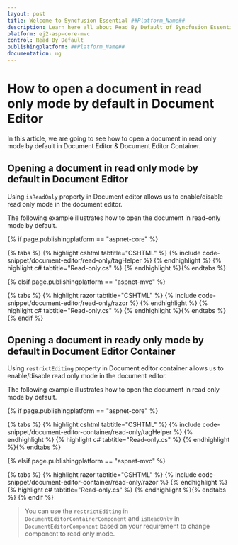 ```yaml
---
layout: post
title: Welcome to Syncfusion Essential ##Platform_Name##
description: Learn here all about Read By Default of Syncfusion Essential ##Platform_Name## widgets based on HTML5 and jQuery.
platform: ej2-asp-core-mvc
control: Read By Default
publishingplatform: ##Platform_Name##
documentation: ug
---
```



# How to open a document in read only mode by default in Document Editor

In this article, we are going to see how to open a document in read only mode by default in Document Editor & Document  Editor Container.

## Opening a document in read only mode by default in Document Editor

Using `isReadOnly` property in Document editor allows us to enable/disable read only mode in the document editor.

The following example illustrates how to open the document in read-only mode by default.

{% if page.publishingplatform == "aspnet-core" %}

{% tabs %}
{% highlight cshtml tabtitle="CSHTML" %}
{% include code-snippet/document-editor/read-only/tagHelper %}
{% endhighlight %}
{% highlight c# tabtitle="Read-only.cs" %}
{% endhighlight %}{% endtabs %}

{% elsif page.publishingplatform == "aspnet-mvc" %}

{% tabs %}
{% highlight razor tabtitle="CSHTML" %}
{% include code-snippet/document-editor/read-only/razor %}
{% endhighlight %}
{% highlight c# tabtitle="Read-only.cs" %}
{% endhighlight %}{% endtabs %}
{% endif %}



## Opening a document in ready only mode by default in Document Editor Container

Using `restrictEditing` property in Document editor container allows us to enable/disable read only mode in the document editor.

The following example illustrates how to open the document in read only mode by default.

{% if page.publishingplatform == "aspnet-core" %}

{% tabs %}
{% highlight cshtml tabtitle="CSHTML" %}
{% include code-snippet/document-editor-container/read-only/tagHelper %}
{% endhighlight %}
{% highlight c# tabtitle="Read-only.cs" %}
{% endhighlight %}{% endtabs %}

{% elsif page.publishingplatform == "aspnet-mvc" %}

{% tabs %}
{% highlight razor tabtitle="CSHTML" %}
{% include code-snippet/document-editor-container/read-only/razor %}
{% endhighlight %}
{% highlight c# tabtitle="Read-only.cs" %}
{% endhighlight %}{% endtabs %}
{% endif %}



> You can use the `restrictEditing` in `DocumentEditorContainerComponent` and `isReadOnly` in `DocumentEditorComponent` based on your requirement to change component to read only mode.